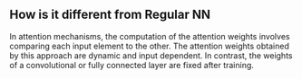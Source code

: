 ## How is it different from Regular NN
In attention mechanisms, the computation of the attention weights
involves comparing each input element to the other. The attention
weights obtained by this approach are dynamic and input dependent.
In contrast, the weights of a convolutional or fully connected
layer are fixed after training.

